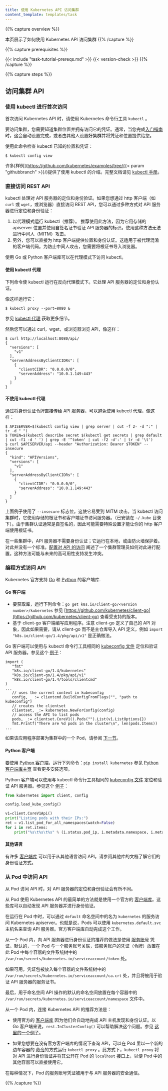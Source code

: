 ```yaml
---
title: 使用 Kubernetes API 访问集群
content_template: templates/task
---
```

<!-- ---
title: Access Clusters Using the Kubernetes API
content_template: templates/task
--- -->
{{% capture overview %}}
<!-- This page shows how to access clusters using the Kubernetes API. -->
本页展示了如何使用 Kubernetes API 访问集群
{{% /capture %}}

{{% capture prerequisites %}}

{{< include "task-tutorial-prereqs.md" >}} {{< version-check >}}
{{% /capture %}}

{{% capture steps %}}

<!-- ## Accessing the cluster API -->

## 访问集群 API

<!-- ### Accessing for the first time with kubectl -->

### 使用 kubectl 进行首次访问

<!-- When accessing the Kubernetes API for the first time, use the
Kubernetes command-line tool, `kubectl`. -->

首次访问 Kubernetes API 时，请使用 Kubernetes 命令行工具 `kubectl` 。

<!-- To access a cluster, you need to know the location of the cluster and have credentials
to access it. Typically, this is automatically set-up when you work through
a [Getting started guide](/docs/setup/),
or someone else setup the cluster and provided you with credentials and a location. -->

要访问集群，您需要知道集群位置并拥有访问它的凭证。通常，当您完成[入门指南](/docs/setup/)时，这会自动设置完成，或者由其他人设置好集群并将凭证和位置提供给您。

<!-- Check the location and credentials that kubectl knows about with this command: -->

使用此命令检查 kubectl 已知的位置和凭证：

```shell
$ kubectl config view
```

<!-- Many of the [examples](https://github.com/kubernetes/examples/tree/{{< param "githubbranch" >}}/) provide an introduction to using
kubectl. Complete documentation is found in the [kubectl manual](/docs/reference/kubectl/overview/). -->

许多[样例](https://github.com/kubernetes/examples/tree/{{< param "githubbranch" >}}/)提供了使用 kubectl 的介绍。完整文档请见 [kubectl 手册](/docs/reference/kubectl/overview/)。

<!-- ### Directly accessing the REST API -->

### 直接访问 REST API

<!-- kubectl handles locating and authenticating to the API server. If you want to directly access the REST API with an http client like
`curl` or `wget`, or a browser, there are multiple ways you can locate and authenticate against the API server: -->

kubectl 处理对 API 服务器的定位和身份验证。如果您想通过 http 客户端（如 `curl` 或 `wget`，或浏览器）直接访问 REST API，您可以通过多种方式对 API 服务器进行定位和身份验证：

 <!-- 1. Run kubectl in proxy mode (recommended). This method is recommended, since it uses the stored apiserver location and verifies the identity of the API server using a self-signed cert. No man-in-the-middle (MITM) attack is possible using this method.
 1. Alternatively, you can provide the location and credentials directly to the http client. This works with client code that is confused by proxies. To protect against man in the middle attacks, you'll need to import a root cert into your browser. -->

 1. 以代理模式运行 kubectl（推荐）。 推荐使用此方法，因为它用存储的 apiserver 位置并使用自签名证书验证 API 服务器的标识。使用这种方法无法进行中间人（MITM）攻击。
 2. 另外，您可以直接为 http 客户端提供位置和身份认证。这适用于被代理混淆的客户端代码。为防止中间人攻击，您需要将根证书导入浏览器。

 <!-- Using the Go or Python client libraries provides accessing kubectl in proxy mode. -->

 使用 Go 或 Python 客户端库可以在代理模式下访问 kubectl。

<!-- #### Using kubectl proxy -->

#### 使用 kubectl 代理

<!-- The following command runs kubectl in a mode where it acts as a reverse proxy. It handles
locating the API server and authenticating. -->

下列命令使 kubectl 运行在反向代理模式下。它处理 API 服务器的定位和身份认证。

<!-- Run it like this: -->

像这样运行它：

```shell
$ kubectl proxy --port=8080 &
```

<!-- See [kubectl proxy](/docs/reference/generated/kubectl/kubectl-commands/#proxy) for more details. -->

参见 [kubectl 代理](/docs/reference/generated/kubectl/kubectl-commands/#proxy) 获取更多细节。

<!-- Then you can explore the API with curl, wget, or a browser, like so: -->

然后您可以通过 curl，wget，或浏览器浏览 API，像这样：

```shell
$ curl http://localhost:8080/api/
{
  "versions": [
    "v1"
  ],
  "serverAddressByClientCIDRs": [
    {
      "clientCIDR": "0.0.0.0/0",
      "serverAddress": "10.0.1.149:443"
    }
  ]
}
```

<!-- #### Without kubectl proxy -->

#### 不使用 kubectl 代理

<!-- It is possible to avoid using kubectl proxy by passing an authentication token
directly to the API server, like this: -->

通过将身份认证令牌直接传给 API 服务器，可以避免使用 kubectl 代理，像这样：

``` shell
$ APISERVER=$(kubectl config view | grep server | cut -f 2- -d ":" | tr -d " ")
$ TOKEN=$(kubectl describe secret $(kubectl get secrets | grep default | cut -f1 -d ' ') | grep -E '^token' | cut -f2 -d':' | tr -d '\t')
$ curl $APISERVER/api --header "Authorization: Bearer $TOKEN" --insecure
{
  "kind": "APIVersions",
  "versions": [
    "v1"
  ],
  "serverAddressByClientCIDRs": [
    {
      "clientCIDR": "0.0.0.0/0",
      "serverAddress": "10.0.1.149:443"
    }
  ]
}
```

<!-- The above example uses the `--insecure` flag. This leaves it subject to MITM
attacks. When kubectl accesses the cluster it uses a stored root certificate
and client certificates to access the server. (These are installed in the
`~/.kube` directory). Since cluster certificates are typically self-signed, it
may take special configuration to get your http client to use root
certificate. -->

上面例子使用了 `--insecure` 标志位。这使它易受到 MITM 攻击。当 kubectl 访问集群时，它使用存储的根证书和客户端证书访问服务器。（已安装在 `~/.kube` 目录下）。由于集群认证通常是自签名的，因此可能需要特殊设置才能让你的 http 客户端使用根证书。

<!-- On some clusters, the API server does not require authentication; it may serve
on localhost, or be protected by a firewall. There is not a standard
for this. [Configuring Access to the API](/docs/reference/access-authn-authz/controlling-access/)
describes how a cluster admin can configure this. Such approaches may conflict
with future high-availability support. -->

在一些集群中，API 服务器不需要身份认证；它运行在本地，或由防火墙保护着。对此并没有一个标准。[配置对 API 的访问](/docs/reference/access-authn-authz/controlling-access/) 阐述了一个集群管理员如何对此进行配置。这种方法可能与未来的高可用性支持发生冲突。

<!-- ### Programmatic access to the API -->

### 编程方式访问 API

<!-- Kubernetes officially supports client libraries for [Go](#go-client) and
[Python](#python-client). -->

Kubernetes 官方支持 [Go](#go-客户端) 和 [Python](#python-客户端) 的客户端库.

<!-- #### Go client -->

#### Go 客户端

<!-- * To get the library, run the following command: `go get k8s.io/client-go/<version number>/kubernetes` See [https://github.com/kubernetes/client-go](https://github.com/kubernetes/client-go) to see which versions are supported.
* Write an application atop of the client-go clients. Note that client-go defines its own API objects, so if needed, please import API definitions from client-go rather than from the main repository, e.g., `import "k8s.io/client-go/1.4/pkg/api/v1"` is correct. -->

* 要获取库，运行下列命令：`go get k8s.io/client-go/<version number>/kubernetes` 参见 [https://github.com/kubernetes/client-go](https://github.com/kubernetes/client-go) 查看受支持的版本。
* 基于 client-go 客户端编写应用程序。注意 client-go 定义了自己的 API 对象，因此如果需要，请从 client-go 而不是主仓库导入 API 定义，例如 `import "k8s.io/client-go/1.4/pkg/api/v1"` 是正确做法。

<!-- The Go client can use the same [kubeconfig file](/docs/concepts/cluster-administration/authenticate-across-clusters-kubeconfig/)
as the kubectl CLI does to locate and authenticate to the API server. See this [example](https://git.k8s.io/client-go/examples/out-of-cluster-client-configuration/main.go): -->

Go 客户端可以使用与 kubectl 命令行工具相同的 [kubeconfig 文件](/docs/concepts/cluster-administration/authenticate-across-clusters-kubeconfig/) 定位和验证 API 服务器。参见这个 [例子](https://git.k8s.io/client-go/examples/out-of-cluster-client-configuration/main.go)：

```golang
import (
   "fmt"
   "k8s.io/client-go/1.4/kubernetes"
   "k8s.io/client-go/1.4/pkg/api/v1"
   "k8s.io/client-go/1.4/tools/clientcmd"
)
...
   // uses the current context in kubeconfig
   config, _ := clientcmd.BuildConfigFromFlags("", "path to kubeconfig")
   // creates the clientset
   clientset, _:= kubernetes.NewForConfig(config)
   // access the API to list pods
   pods, _:= clientset.CoreV1().Pods("").List(v1.ListOptions{})
   fmt.Printf("There are %d pods in the cluster\n", len(pods.Items))
...
```

<!-- If the application is deployed as a Pod in the cluster, please refer to the [next section](#accessing-the-api-from-a-pod). -->

如果该应用程序部署为集群中的一个 Pod，请参阅 [下一节](#从-pod-中访问-api)。

<!-- #### Python client -->

#### Python 客户端

<!-- To use [Python client](https://github.com/kubernetes-client/python), run the following command: `pip install kubernetes` See [Python Client Library page](https://github.com/kubernetes-client/python) for more installation options. -->

要使用 [Python 客户端](https://github.com/kubernetes-client/python)，运行下列命令：`pip install kubernetes` 参见 [Python 客户端库主页](https://github.com/kubernetes-client/python) 查看更多安装选项。

<!-- The Python client can use the same [kubeconfig file](/docs/concepts/cluster-administration/authenticate-across-clusters-kubeconfig/)
as the kubectl CLI does to locate and authenticate to the API server. See this [example](https://github.com/kubernetes-client/python/tree/master/examples/example1.py): -->

Python 客户端可以使用与 kubectl 命令行工具相同的 [kubeconfig 文件](/docs/concepts/cluster-administration/authenticate-across-clusters-kubeconfig/) 定位和验证 API 服务器。参见这个 [例子](https://github.com/kubernetes-client/python/tree/master/examples/example1.py)：

```python
from kubernetes import client, config

config.load_kube_config()

v1=client.CoreV1Api()
print("Listing pods with their IPs:")
ret = v1.list_pod_for_all_namespaces(watch=False)
for i in ret.items:
    print("%s\t%s\t%s" % (i.status.pod_ip, i.metadata.namespace, i.metadata.name))
```

<!-- #### Other languages -->

#### 其他语言

<!-- There are [client libraries](/docs/reference/using-api/client-libraries/) for accessing the API from other languages. See documentation for other libraries for how they authenticate. -->

有许多 [客户端库](/docs/reference/using-api/client-libraries/) 可以用于从其他语言访问 API。请参阅其他库的文档了解它们的身份验证方式。

<!-- ### Accessing the API from a Pod -->

### 从 Pod 中访问 API

<!-- When accessing the API from a Pod, locating and authenticating
to the API server are somewhat different. -->

从 Pod 访问 API 时，对 API 服务器的定位和身份验证会有所不同。

<!-- The easiest way to use the Kubernetes API from a Pod is to use
one of the official [client libraries](/docs/reference/using-api/client-libraries/). These
libraries can automatically discover the API server and authenticate. -->

从 Pod 使用 Kubernetes API 的最简单的方法就是使用一个官方的 [客户端库](/docs/reference/using-api/client-libraries/)。这些库可以自动发现 API 服务器并进行身份验证。

<!-- While running in a Pod, the Kubernetes apiserver is accessible via a Service named
`kubernetes` in the `default` namespace. Therefore, Pods can use the 
`kubernetes.default.svc` hostname to query the API server. Official client libraries
do this automatically. -->

在运行在 Pod 中时，可以通过 `default` 命名空间中的名为 `kubernetes` 的服务访问 Kubernetes apiserver。也就是说，Pods 可以使用 `kubernetes.default.svc` 主机名来查询 API 服务器。官方客户端库自动完成这个工作。

<!-- From within a Pod, the recommended way to authenticate to the API server is with a
[service account](/docs/user-guide/service-accounts) credential. By default, a Pod
is associated with a service account, and a credential (token) for that
service account is placed into the filesystem tree of each container in that Pod,
at `/var/run/secrets/kubernetes.io/serviceaccount/token`. -->

从一个 Pod 内，向 API 服务器进行身份认证的推荐的做法是使用 [服务账号](/docs/user-guide/service-accounts) 凭证。默认的，一个 Pod 与一个服务账号关联，该服务账户的凭证（令牌）放置在此 Pod 中每个容器的文件系统树中的 `/var/run/secrets/kubernetes.io/serviceaccount/token` 处。

<!-- If available, a certificate bundle is placed into the filesystem tree of each
container at `/var/run/secrets/kubernetes.io/serviceaccount/ca.crt`, and should be
used to verify the serving certificate of the API server. -->

如果可用，凭证包被放入每个容器的文件系统树中的 `/var/run/secrets/kubernetes.io/serviceaccount/ca.crt` 处，并且将被用于验证 API 服务器的服务证书。

<!-- Finally, the default namespace to be used for namespaced API operations is placed in a file
at `/var/run/secrets/kubernetes.io/serviceaccount/namespace` in each container. -->

最后，用于命名空间 API 操作的默认的命名空间放置在每个容器中的 `/var/run/secrets/kubernetes.io/serviceaccount/namespace` 文件中。

<!-- From within a Pod, the recommended ways to connect to the Kubernetes API are: -->

从一个 Pod 内，连接 Kubernetes API 的推荐方法是：

<!--   - Use one of the official [client libraries](/docs/reference/using-api/client-libraries/)
    as they handle API host discovery and authentication automatically.
    For Go client, the `rest.InClusterConfig()` function assists with this.
    See [an example here](https://git.k8s.io/client-go/examples/in-cluster-client-configuration/main.go). -->

  - 使用官方的 [客户端库](/docs/reference/using-api/client-libraries/) 因为他们会自动地完成 API 主机发现和身份认证。以 Go 客户端来说，`rest.InClusterConfig()` 可以帮助解决这个问题。参见 [这里的一个例子](https://git.k8s.io/client-go/examples/in-cluster-client-configuration/main.go)。

<!--   - If you would like to query the API without an official client library, you can run `kubectl proxy`
    as the [command](/docs/tasks/inject-data-application/define-command-argument-container/)
    of a new sidecar container in the Pod. This way, `kubectl proxy` will authenticate
    to the API and expose it on the `localhost` interface of the Pod, so that other containers
    in the Pod can use it directly. -->

  - 如果您想要在没有官方客户端库的情况下查询 API，可以在 Pod 里以一个新的边车容器的 [命令](/docs/tasks/inject-data-application/define-command-argument-container/)的方式运行 `kubectl proxy` 。此方式下，`kubectl proxy` 将对 API 进行身份验证并将其公开在 Pod 的 `localhost` 接口上，以便 Pod 中的其他容器可以直接使用它。

<!-- In each case, the service account credentials of the Pod are used to communicate
securely with the API server. -->

在每种情况下，Pod 的服务账号凭证被用于与 API 服务器的安全通信。

{{% /capture %}}
